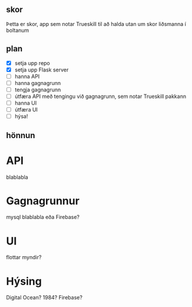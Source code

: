 ## skor
Þetta er skor, app sem notar Trueskill til að halda utan um skor liðsmanna í boltanum
## plan
- [x] setja upp repo
- [x] setja upp Flask server
- [ ] hanna API
- [ ] hanna gagnagrunn
- [ ] tengja gagnagrunn
- [ ] útfæra API með tengingu við gagnagrunn, sem notar Trueskill pakkann
- [ ] hanna UI
- [ ] útfæra UI
- [ ] hýsa!
## hönnun

# API
blablabla

# Gagnagrunnur
mysql blablabla
eða Firebase?

# UI
flottar myndir?

# Hýsing
Digital Ocean? 1984? Firebase?
